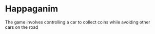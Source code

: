 # Happaganim
The game involves controlling a car to collect coins while avoiding other cars on the road
